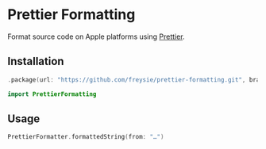# Prettier Formatting

Format source code on Apple platforms using [Prettier](https://github.com/prettier/prettier).


## Installation

```swift
.package(url: "https://github.com/freysie/prettier-formatting.git", branch: "main")
```

```swift
import PrettierFormatting
```


## Usage

```swift
PrettierFormatter.formattedString(from: "…")
```

